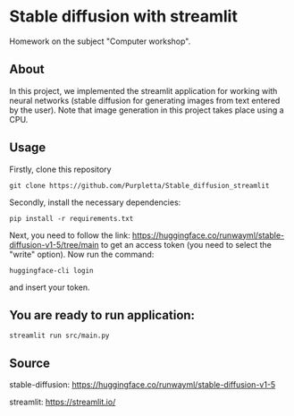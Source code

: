 # Stable diffusion with streamlit
Homework on the subject "Computer workshop".

## About
In this project, we implemented the streamlit application for working with neural networks (stable diffusion for generating images from text entered by the user).
Note that image generation in this project takes place using a CPU.

## Usage
Firstly, clone this repository
```
git clone https://github.com/Purpletta/Stable_diffusion_streamlit
```
Secondly, install the necessary dependencies:
```
pip install -r requirements.txt
```
Next, you need to follow the link: https://huggingface.co/runwayml/stable-diffusion-v1-5/tree/main to get an access token (you need to select the "write" option). Now run the command: 
```
huggingface-cli login
```
and insert your token.

## You are ready to run application:
```
streamlit run src/main.py
```

## Source
stable-diffusion: https://huggingface.co/runwayml/stable-diffusion-v1-5

streamlit: https://streamlit.io/
